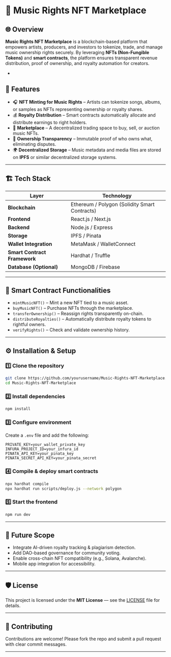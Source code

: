 # 🎵 Music Rights NFT Marketplace

## 🌐 Overview

**Music Rights NFT Marketplace** is a blockchain-based platform that empowers artists, producers, and investors to tokenize, trade, and manage music ownership rights securely.
By leveraging **NFTs (Non-Fungible Tokens)** and **smart contracts**, the platform ensures transparent revenue distribution, proof of ownership, and royalty automation for creators.

-

## 🚀 Features

* 🎧 **NFT Minting for Music Rights** – Artists can tokenize songs, albums, or samples as NFTs representing ownership or royalty shares.
* 💰 **Royalty Distribution** – Smart contracts automatically allocate and distribute earnings to right holders.
* 🛒 **Marketplace** – A decentralized trading space to buy, sell, or auction music NFTs.
* 🔐 **Ownership Transparency** – Immutable proof of who owns what, eliminating disputes.
* 🌍 **Decentralized Storage** – Music metadata and media files are stored on **IPFS** or similar decentralized storage systems.

---

## 🏗️ Tech Stack

| Layer                        | Technology                                    |
| ---------------------------- | --------------------------------------------- |
| **Blockchain**               | Ethereum / Polygon (Solidity Smart Contracts) |
| **Frontend**                 | React.js / Next.js                            |
| **Backend**                  | Node.js / Express                             |
| **Storage**                  | IPFS / Pinata                                 |
| **Wallet Integration**       | MetaMask / WalletConnect                      |
| **Smart Contract Framework** | Hardhat / Truffle                             |
| **Database (Optional)**      | MongoDB / Firebase                            |

---

## 🧩 Smart Contract Functionalities

* `mintMusicNFT()` – Mint a new NFT tied to a music asset.
* `buyMusicNFT()` – Purchase NFTs through the marketplace.
* `transferOwnership()` – Reassign rights transparently on-chain.
* `distributeRoyalties()` – Automatically distribute royalty tokens to rightful owners.
* `verifyRights()` – Check and validate ownership history.

---

## ⚙️ Installation & Setup

### 1️⃣ Clone the repository

```bash
git clone https://github.com/yourusername/Music-Rights-NFT-Marketplace.git
cd Music-Rights-NFT-Marketplace
```

### 2️⃣ Install dependencies

```bash
npm install
```

### 3️⃣ Configure environment

Create a `.env` file and add the following:

```
PRIVATE_KEY=your_wallet_private_key
INFURA_PROJECT_ID=your_infura_id
PINATA_API_KEY=your_pinata_key
PINATA_SECRET_API_KEY=your_pinata_secret
```

### 4️⃣ Compile & deploy smart contracts

```bash
npx hardhat compile
npx hardhat run scripts/deploy.js --network polygon
```

### 5️⃣ Start the frontend

```bash
npm run dev
```

---

## 🧠 Future Scope

* Integrate AI-driven royalty tracking & plagiarism detection.
* Add DAO-based governance for community voting.
* Enable cross-chain NFT compatibility (e.g., Solana, Avalanche).
* Mobile app integration for accessibility.

---

## 🛡️ License

This project is licensed under the **MIT License** — see the [LICENSE](./LICENSE) file for details.

---

## 🤝 Contributing

Contributions are welcome!
Please fork the repo and submit a pull request with clear commit messages.

---

